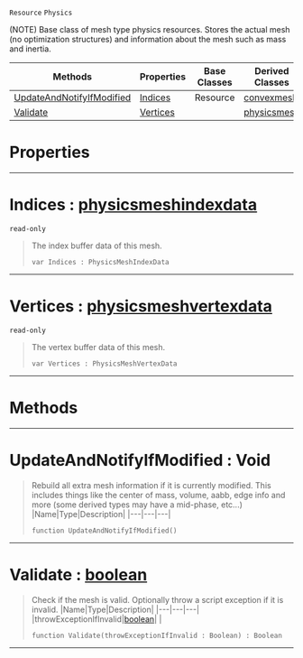  `Resource` `Physics`



(NOTE) Base class of mesh type physics resources. Stores the actual mesh (no optimization structures) and information about the mesh such as mass and inertia.

|Methods|Properties|Base Classes|Derived Classes|
|---|---|---|---|
|[ UpdateAndNotifyIfModified](https://github.com/zeroengineteam/ZeroDocs/blob/master/code_reference/class_reference/genericphysicsmesh.markdown#updateandnotifyifmodifie)|[ Indices](https://github.com/zeroengineteam/ZeroDocs/blob/master/code_reference/class_reference/genericphysicsmesh.markdown#indices-zero-engine-docu)|Resource|[convexmesh](https://github.com/zeroengineteam/ZeroDocs/blob/master/code_reference/class_reference/convexmesh.markdown)|
|[ Validate](https://github.com/zeroengineteam/ZeroDocs/blob/master/code_reference/class_reference/genericphysicsmesh.markdown#validate-zero-engine-doc)|[ Vertices](https://github.com/zeroengineteam/ZeroDocs/blob/master/code_reference/class_reference/genericphysicsmesh.markdown#vertices-zero-engine-doc)| |[physicsmesh](https://github.com/zeroengineteam/ZeroDocs/blob/master/code_reference/class_reference/physicsmesh.markdown)|


 #  Properties


---  
 #  Indices : [physicsmeshindexdata](https://github.com/zeroengineteam/ZeroDocs/blob/master/code_reference/class_reference/physicsmeshindexdata.markdown)

 `read-only`

> The index buffer data of this mesh.
> ``` lang=cpp, name=Zilch
> var Indices : PhysicsMeshIndexData


---  
 #  Vertices : [physicsmeshvertexdata](https://github.com/zeroengineteam/ZeroDocs/blob/master/code_reference/class_reference/physicsmeshvertexdata.markdown)

 `read-only`

> The vertex buffer data of this mesh.
> ``` lang=cpp, name=Zilch
> var Vertices : PhysicsMeshVertexData


---  
 #  Methods


---  
 #  UpdateAndNotifyIfModified : Void

> Rebuild all extra mesh information if it is currently modified. This includes things like the center of mass, volume, aabb, edge info and more (some derived types may have a mid-phase, etc...)
> |Name|Type|Description|
> |---|---|---|
> ``` lang=cpp, name=Zilch
> function UpdateAndNotifyIfModified()
> ``` 


---  
 #  Validate : [boolean](https://github.com/zeroengineteam/ZeroDocs/blob/master/code_reference/zilch_base_types/boolean.markdown)

> Check if the mesh is valid. Optionally throw a script exception if it is invalid.
> |Name|Type|Description|
> |---|---|---|
> |throwExceptionIfInvalid|[boolean](https://github.com/zeroengineteam/ZeroDocs/blob/master/code_reference/zilch_base_types/boolean.markdown)| |
> ``` lang=cpp, name=Zilch
> function Validate(throwExceptionIfInvalid : Boolean) : Boolean
> ``` 


---  
 

 